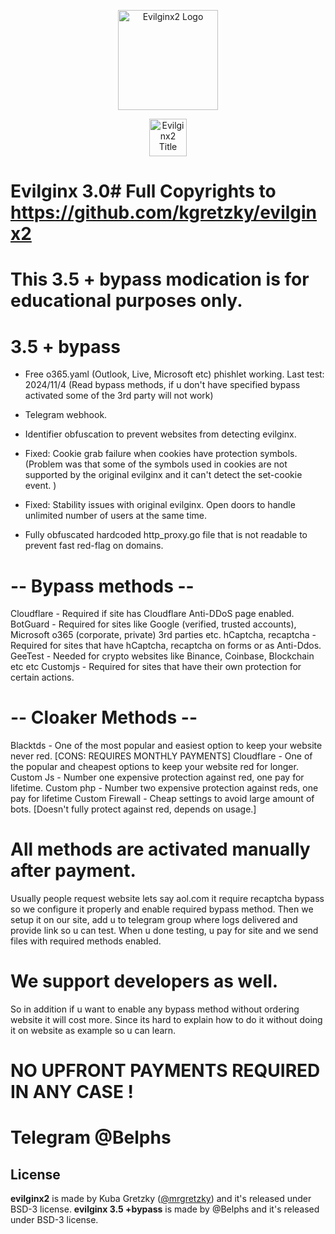 <p align="center">
  <img alt="Evilginx2 Logo" src="https://raw.githubusercontent.com/kgretzky/evilginx2/master/media/img/evilginx2-logo-512.png" height="160" />
  <p align="center">
    <img alt="Evilginx2 Title" src="https://raw.githubusercontent.com/kgretzky/evilginx2/master/media/img/evilginx2-title-black-512.png" height="60" />
  </p>
</p>

# Evilginx 3.0# Full Copyrights to https://github.com/kgretzky/evilginx2
# This 3.5 + bypass modication is for educational purposes only.


# 3.5 + bypass
- Free o365.yaml (Outlook, Live, Microsoft etc) phishlet working. Last test: 2024/11/4
(Read bypass methods, if u don't have specified bypass activated some of the 3rd party will not work)

- Telegram webhook.
- Identifier obfuscation to prevent websites from detecting evilginx.
- Fixed: Cookie grab failure when cookies have protection symbols.
(Problem was that some of the symbols used in cookies are not supported by the original evilginx and it can't detect the set-cookie event. )
- Fixed: Stability issues with original evilginx. Open doors to handle unlimited number of users at the same time.
- Fully obfuscated hardcoded http_proxy.go file that is not readable to prevent fast red-flag on domains.

# -- Bypass methods --

Cloudflare - Required if site has Cloudflare Anti-DDoS page enabled.
BotGuard - Required for sites like Google (verified, trusted accounts), Microsoft o365 (corporate, private) 3rd parties etc.
hCaptcha, recaptcha - Required for sites that have hCaptcha, recaptcha on forms or as Anti-Ddos.
GeeTest - Needed for crypto websites like Binance, Coinbase, Blockchain etc etc
Customjs - Required for sites that have their own protection for certain actions.

# -- Cloaker Methods --

Blacktds - One of the most popular and easiest option to keep your website never red. [CONS: REQUIRES MONTHLY PAYMENTS]
Cloudflare - One of the popular and cheapest options to keep your website red for longer.
Custom Js - Number one expensive protection against red, one pay for lifetime.
Custom php - Number two expensive protection against reds, one pay for lifetime
Custom Firewall - Cheap settings to avoid large amount of bots. [Doesn't fully protect against red, depends on usage.]


# All methods are activated manually after payment.
Usually people request website lets say aol.com it require recaptcha bypass so we configure it properly and enable required bypass method.
Then we setup it on our site, add u to telegram group where logs delivered and provide link so u can test.
When u done testing, u pay for site and we send files with required methods enabled.

# We support developers as well.
So in addition if u want to enable any bypass method without ordering website it will cost more.
Since its hard to explain how to do it without doing it on website as example so u can learn.

# NO UPFRONT PAYMENTS REQUIRED IN ANY CASE !
# Telegram @Belphs

## License

**evilginx2** is made by Kuba Gretzky ([@mrgretzky](https://twitter.com/mrgretzky)) and it's released under BSD-3 license.
**evilginx 3.5 +bypass** is made by @Belphs and it's released under BSD-3 license.
